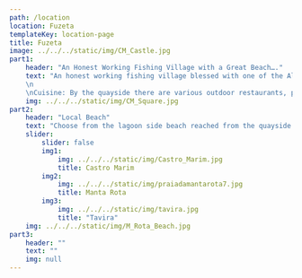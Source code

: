```yaml
---
path: /location
location: Fuzeta
templateKey: location-page
title: Fuzeta
image: ../../../static/img/CM_Castle.jpg
part1: 
    header: "An Honest Working Fishing Village with a Great Beach…."
    text: "An honest working fishing village blessed with one of the Algarve’s finest beaches, Fuseta sits between the larger coastal towns of Olhão and Tavira. Colourful, atmospheric and authentic, the village is uncompromisingly non touristy and all the better for it. With a varied selection of shops and services and a plentiful supply of tempting restaurants and backstreet eateries, then this is a great spot to enjoy the real Algarve. Fishing boats leave from one end of the quay, small pleasure boats and the ferry to the beach iland from the other. Fuseta has a street market on Thursdays and a flea market on the first Sunday of every month. There is a newly renovated produce market situated on the quayside which is open every morning (not Sundays) where you can buy fresh fish, meat, fruit, and vegetables. On Saturdays, the market is surrounded outside by many smaller stalls offering further local produce.
    \n
    \nCuisine: By the quayside there are various outdoor restaurants, perfect for enjoying the daily catch while in the company of hospitable locals. And if fish and seafood don’t tickle your fancy, then great chicken piri-piri and other succulent meat dishes are always on offer."
    img: ../../../static/img/CM_Square.jpg
part2:
    header: "Local Beach"
    text: "Choose from the lagoon side beach reached from the quayside with sunbeds and a café bar which is directly at the side of the village, or the stunning island beach island “Ilha de Armona” reached via a short ferry ride where relaxing beachside days are assured. A long walk along the island takes you to the enchanting island community."
    slider:
        slider: false
        img1: 
            img: ../../../static/img/Castro_Marim.jpg
            title: Castro Marim
        img2: 
            img: ../../../static/img/praiadamantarota7.jpg
            title: Manta Rota
        img3: 
            img: ../../../static/img/tavira.jpg
            title: "Tavira"
    img: ../../../static/img/M_Rota_Beach.jpg
part3:
    header: ""
    text: ""
    img: null
---
```

